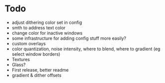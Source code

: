 # Todo

- adjust dithering color set in config
- smth to address text color
- change color for inactive windows
- some infrastructure for adding config stuff more easily?
- custom overlays
- color quantization, noise intensity, where to blend, where to gradient (eg select window borders)
- Textures
- Glass?
- First release, better readme
- gradient & dither offsets

